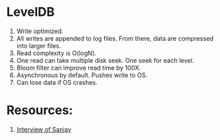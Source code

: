 # LevelDB

1. Write optimized.
1. All writes are appended to log files. From there, data are compressed into larger files.
1. Read complexity is O(logN).
1. One read can take multiple disk seek. One seek for each level.
1. Bloom filter can improve read time by 100X.
1. Asynchronous by default. Pushes write to OS.
1. Can lose data if OS crashes.

# Resources:

1. [Interview of Sanjay](http://skipperkongen.dk/2013/02/14/having-a-look-at-leveldb/)
